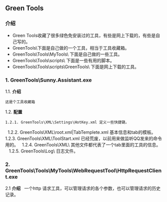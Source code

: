 ## Green Tools

### 介绍
* Green Tools收藏了很多绿色免安装过的工具，有些是网上下载的，有些是自己写的。
* GreenTools\下面是自己做的一个工具，相当于工具收藏箱。
* GreenTools\Tools\MyTools\ 下面是自己做的一些工具。
* GreenTools\Tools\scripts\ 下面是一些有用的脚本。
* GreenTools\Tools\scripts\GreenTools\ 下面是网上下载的工具。

### 1. GreenTools\Sunny.Assistant.exe

1.1. **介绍**

    这是个工具收藏箱
1.2. **配置**

    1.2.1. GreenTools\XML\Settings\HotKey.xml 定义一些快捷键。
    1.2.2. GreenTools\XML\root.xml|TabTemplete.xml 基本信息和tab的模板。
    1.2.3. GreenTools\XML\ToolStart.xml 已经荒废，以前用来做监听QQ发来的命令用的。
    1.2.4. GreenTools\XML\ 其他文件都代表了一个tab里面的工具的信息。
    1.2.5. GreenTools\Log\ 日志文件。

### 2. GreenTools\Tools\MyTools\WebRequestTool\HttpRequestClient.exe

2.1 **介绍**
  
    一个http 请求工具，可以管理请求的各个参数，也可以管理请求的历史记录。
